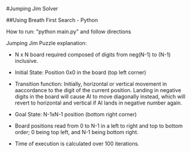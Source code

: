 #Jumping Jim Solver

##Using Breath First Search - Python

How to run:
"python main.py" and follow directions

Jumping Jim Puzzle explanation:
* N x N board required composed of digits from neg(N-1) to (N-1) inclusive.

* Initial State: Position 0x0 in the board (top left corner)

* Transition function: Initially, horizontal or vertical movement in aaccordance to the digit of the current position. Landing in negative digits in the board will cause AI to move diagonally instead, which will revert to horizontal and vertical if AI lands in negative number again.

* Goal State: N-1xN-1 position (bottom right corner)

* Board positions read from 0 to N-1 in a left to right and top to bottom order; 0 being top left, and N-1 being bottom right.

* Time of execution is calculated over 100 iterations.
